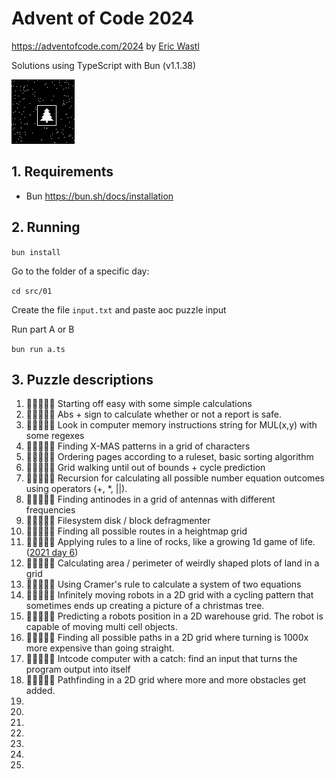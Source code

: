 # Advent of Code 2024

https://adventofcode.com/2024 by [Eric Wastl](http://was.tl/)

Solutions using TypeScript with Bun (v1.1.38)

![day 14 part 2 result: christmas tree](./src/14/tree.png)

## 1. Requirements

- Bun https://bun.sh/docs/installation

## 2. Running

`bun install`

Go to the folder of a specific day:

`cd src/01`

Create the file `input.txt` and paste aoc puzzle input

Run part A or B

`bun run a.ts`

## 3. Puzzle descriptions

1. 💫️🌑️🌑️🌑️🌑️ Starting off easy with some simple calculations
2. 💫️🌑️🌑️🌑️🌑️ Abs + sign to calculate whether or not a report is safe.
3. 💫️🌑️🌑️🌑️🌑️ Look in computer memory instructions string for MUL(x,y) with some regexes
4. 💫️💫️🌑️🌑️🌑️ Finding X-MAS patterns in a grid of characters
5. 💫️💫️🌑️🌑️🌑️ Ordering pages according to a ruleset, basic sorting algorithm
6. 💫️💫️💫️🌑️🌑️ Grid walking until out of bounds + cycle prediction
7. 💫️💫️🌑️🌑️🌑️ Recursion for calculating all possible number equation outcomes using operators (+, \*, ||).
8. 💫️💫️🌑️🌑️🌑️ Finding antinodes in a grid of antennas with different frequencies
9. 💫️💫️💫️💫️🌑️ Filesystem disk / block defragmenter
10. 💫️💫️🌑️🌑️🌑️ Finding all possible routes in a heightmap grid
11. 💫️💫️🌑️🌑️🌑️ Applying rules to a line of rocks, like a growing 1d game of life. ([2021 day 6](https://adventofcode.com/2021/day/6))
12. 💫️💫️💫️💫️🌑️ Calculating area / perimeter of weirdly shaped plots of land in a grid
13. 💫️💫️💫️💫️🌑️ Using Cramer's rule to calculate a system of two equations
14. 💫️💫️💫️🌑️🌑️ Infinitely moving robots in a 2D grid with a cycling pattern that sometimes ends up creating a picture of a christmas tree.
15. 💫️💫️💫️🌑️🌑️ Predicting a robots position in a 2D warehouse grid. The robot is capable of moving multi cell objects.
16. 💫️💫️💫️💫️🌑️ Finding all possible paths in a 2D grid where turning is 1000x more expensive than going straight.
17. 💫️💫️💫️💫️💫️ Intcode computer with a catch: find an input that turns the program output into itself
18. 💫️💫️💫️🌑️🌑️ Pathfinding in a 2D grid where more and more obstacles get added.
19.
20.
21.
22.
23.
24.
25.
